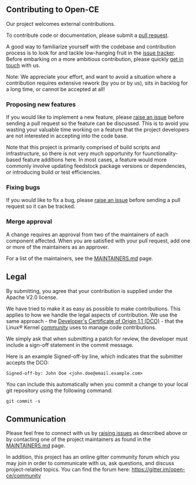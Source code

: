## Contributing to Open-CE
Our project welcomes external contributions.

To contribute code or documentation, please submit a [pull request](https://github.com/open-ce/open-ce/pulls).

A good way to familiarize yourself with the codebase and contribution process is
to look for and tackle low-hanging fruit in the [issue tracker](https://github.com/open-ce/open-ce/issues).
Before embarking on a more ambitious contribution, please quickly [get in touch](#communication) with us.

Note: We appreciate your effort, and want to avoid a situation where a contribution
requires extensive rework (by you or by us), sits in backlog for a long time, or
cannot be accepted at all!

### Proposing new features

If you would like to implement a new feature, please [raise an issue](https://github.com/open-ce/open-ce/issues)
before sending a pull request so the feature can be discussed. This is to avoid
you wasting your valuable time working on a feature that the project developers
are not interested in accepting into the code base.

Note that this project is primarily comprised of build scripts and infrastructure, so there is not very
much opportunity for fuunctionality-based feature additions here. In most cases, a feature would more commonly
involve updating feedstock package versions or dependencies, or introducing build or test efficiencies.

### Fixing bugs

If you would like to fix a bug, please [raise an issue](https://github.com/open-ce/open-ce/issues) before sending a
pull request so it can be tracked.

### Merge approval

A change requires an approval from two of the maintainers of each component affected.
When you are satisfied with your pull request, add one or more of the maintainers as an approver.

For a list of the maintainers, see the [MAINTAINERS.md](MAINTAINERS.md) page.

## Legal

By submitting, you agree that your contribution is supplied under the Apache V2.0 license.

We have tried to make it as easy as possible to make contributions. This
applies to how we handle the legal aspects of contribution. We use the
same approach - the [Developer's Certificate of Origin 1.1 (DCO)](https://github.com/hyperledger/fabric/blob/main/docs/source/DCO1.1.txt) - that the Linux® Kernel [community](https://elinux.org/Developer_Certificate_Of_Origin)
uses to manage code contributions.

We simply ask that when submitting a patch for review, the developer
must include a sign-off statement in the commit message.

Here is an example Signed-off-by line, which indicates that the
submitter accepts the DCO:

```
Signed-off-by: John Doe <john.doe@email.example.com>
```

You can include this automatically when you commit a change to your
local git repository using the following command:

```
git commit -s
```

## Communication
Please feel free to connect with us by [raising issues](https://github.com/open-ce/open-ce/issues) as described above or by contacting one of the project maintainers as found in the [MAINTAINERS.md](MAINTAINERS.md) page.

In addition, this project has an online gitter community forum which you may join in order to communicate with us, ask questions, and discuss project-related topics. You can find the forum here:
  https://gitter.im/open-ce/community
